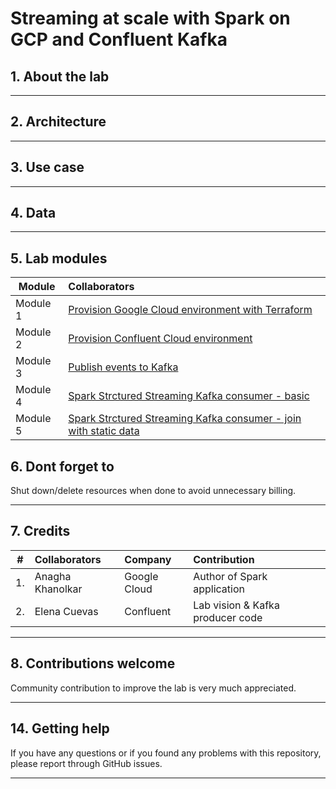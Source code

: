 # Streaming at scale with Spark on GCP and Confluent Kafka

## 1. About the lab

<hr>

## 2. Architecture

<hr>

## 3. Use case

<hr>

## 4. Data


<hr>

## 5. Lab modules

| Module| Collaborators | 
| -- | :--- | 
| Module 1 | [Provision Google Cloud environment with Terraform](04-lab-guide/M1-gcp-setup.md) | 
| Module 2 | [Provision Confluent Cloud environment](04-lab-guide/M2-confluent-kafka-setup.md) |
| Module 3 | [Publish events to Kafka](04-lab-guide/M3-produce-messages.md) |
| Module 4 | [Spark Strctured Streaming Kafka consumer - basic](04-lab-guide/M4-stream-sink-bq.md) |
| Module 5 | [Spark Strctured Streaming Kafka  consumer - join with static data](04-lab-guide/M5-stream-join-sink-bq.md) |

## 6. Dont forget to 
Shut down/delete resources when done to avoid unnecessary billing.

<hr>

## 7. Credits
| # | Collaborators | Company  | Contribution  | 
| -- | :--- | :--- | :--- |
| 1. | Anagha Khanolkar | Google Cloud | Author of Spark application |
| 2. | Elena Cuevas | Confluent  | Lab vision & Kafka producer code |

<hr>

## 8. Contributions welcome
Community contribution to improve the lab is very much appreciated. <br>

<hr>

## 14. Getting help
If you have any questions or if you found any problems with this repository, please report through GitHub issues.

<hr>

